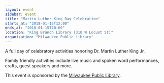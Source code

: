 ```yaml
---
layout: event
sidebar: event
title: "Martin Luther King Day Celebration"
starts_at: "2018-01-15T12:00"
ends_at: "2018-01-15T20:00"
location: "King Branch Library (310 W Locust St)"
organization: "Milwaukee Public Library"
---
```


A full day of celebratory activities honoring Dr. Martin Luther King Jr. 

Family friendly activities include live music and spoken word performances, crafts, guest speakers and more.

This event is sponsored by the [Milwaukee Public Library](https://www.mpl.org).
